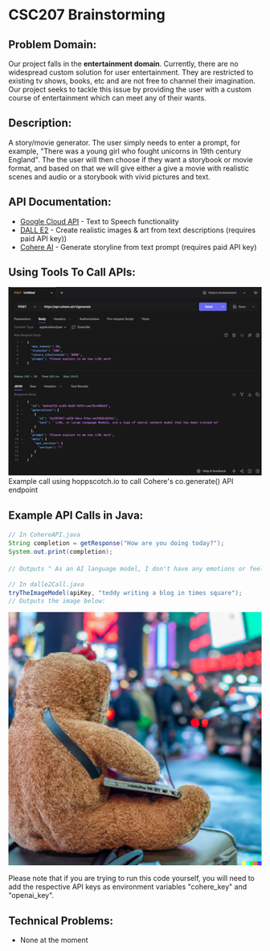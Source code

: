 # CSC207 Brainstorming

## Problem Domain: 
Our project falls in the **entertainment domain**. Currently, there are no widespread custom solution for user entertainment. They are restricted to existing tv shows, books, etc and are not free to channel their imagination. Our project seeks to tackle this issue by providing the user with a custom course of entertainment which can meet any of their wants.

## Description: 
A story/movie generator. The user simply needs to enter a prompt, for example, "There was a young girl who fought unicorns in 19th century England". The the user will then choose if they want a storybook or movie format, and based on that we will give either a give a movie with realistic scenes and audio or a storybook with vivid pictures and text.

## API Documentation:
* [Google Cloud API](https://cloud.google.com/text-to-speech/docs/samples) - Text to Speech functionality
* [DALL E2](https://openai.com/dall-e-2) - Create realistic images & art from text descriptions (requires paid API key))
* [Cohere AI](https://txt.cohere.com/generative-ai-part-5/) - Generate storyline from text prompt (requires paid API key)


## Using Tools To Call APIs:
![Example call to Cohere's co.generate()](imgs/img.png)
Example call using hoppscotch.io to call Cohere's co.generate() API endpoint

## Example API Calls in Java:
```java
// In CohereAPI.java
String completion = getResponse("How are you doing today?");
System.out.print(completion);

// Outputs " As an AI language model, I don't have any emotions or feelings, so I can't say"
```

```java
// In dalle2Call.java
tryTheImageModel(apiKey, "teddy writing a blog in times square");
// Outputs the image below:
```
![alt text](/outputFiles/teddy.png)

Please note that if you are trying to run this code yourself, you will need to add the respective API keys as environment variables "cohere_key" and "openai_key". 

## Technical Problems:

* None at the moment
